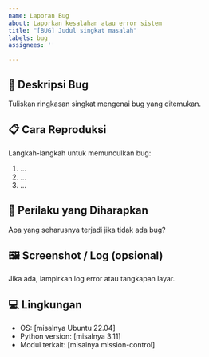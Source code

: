 ```yaml
---
name: Laporan Bug
about: Laporkan kesalahan atau error sistem
title: "[BUG] Judul singkat masalah"
labels: bug
assignees: ''

---
```


## 🐞 Deskripsi Bug
Tuliskan ringkasan singkat mengenai bug yang ditemukan.

## 📋 Cara Reproduksi
Langkah-langkah untuk memunculkan bug:
1. ...
2. ...
3. ...

## 🤔 Perilaku yang Diharapkan
Apa yang seharusnya terjadi jika tidak ada bug?

## 🖼️ Screenshot / Log (opsional)
Jika ada, lampirkan log error atau tangkapan layar.

## 💻 Lingkungan
- OS: [misalnya Ubuntu 22.04]
- Python version: [misalnya 3.11]
- Modul terkait: [misalnya mission-control]
